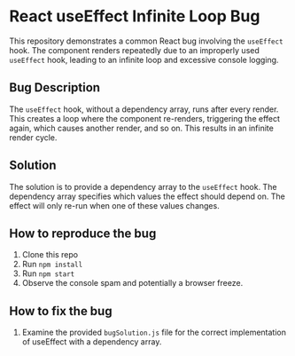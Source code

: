 # React useEffect Infinite Loop Bug

This repository demonstrates a common React bug involving the `useEffect` hook. The component renders repeatedly due to an improperly used `useEffect` hook, leading to an infinite loop and excessive console logging.

## Bug Description
The `useEffect` hook, without a dependency array, runs after every render. This creates a loop where the component re-renders, triggering the effect again, which causes another render, and so on. This results in an infinite render cycle.

## Solution
The solution is to provide a dependency array to the `useEffect` hook.  The dependency array specifies which values the effect should depend on.  The effect will only re-run when one of these values changes.

## How to reproduce the bug
1. Clone this repo
2. Run `npm install`
3. Run `npm start`
4. Observe the console spam and potentially a browser freeze.

## How to fix the bug
1. Examine the provided `bugSolution.js` file for the correct implementation of useEffect with a dependency array.